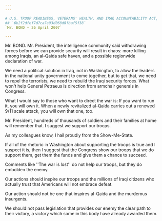 ```yaml
---
---

# U.S. TROOP READINESS, VETERANS' HEALTH, AND IRAQ ACCOUNTABILITY ACT,
## `6b2f2dfef7d7ca7e93d068d8fbaf5f38`
`Mr. BOND — 26 April 2007`

---
```



Mr. BOND. Mr. President, the intelligence community said withdrawing 
forces before we can provide security will result in chaos: more 
killing among Iraqis, an al-Qaida safe haven, and a possible regionwide 
declaration of war.

We need a political solution in Iraq, not in Washington, to allow the 
leaders in the national unity government to come together, but to get 
that, we need to repel the terrorists, we need to rebuild the Iraqi 
security forces. What won't help General Petraeus is direction from 
armchair generals in Congress.

What I would say to those who want to direct the war is: If you want 
to run it, you will own it. When a newly revitalized al-Qaida carries 
out a renewed 9/11 scale attack, you will own that one, too.

Mr. President, hundreds of thousands of soldiers and their families 
at home will remember that. I suggest we support our troops.

As my colleagues know, I hail proudly from the Show-Me-State.

If all of the rhetoric in Washington about supporting the troops is 
true and I suspect it is, then I suggest that the Congress show our 
troops that we do support them, get them the funds and give them a 
chance to succeed.

Comments like ''The war is lost'' do not help our troops, but they do 
embolden the enemy.

Our actions should inspire our troops and the millions of Iraqi 
citizens who actually trust that Americans will not embrace defeat.

Our action should not be one that inspires al-Qaida and the murderous 
insurgents.

We should not pass legislation that provides our enemy the clear path 
to their victory, a victory which some in this body have already 
awarded them.
